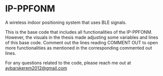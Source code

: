 # IP-PPFONM
A wireless indoor positioning system that uses BLE signals.

This is the base code that includes all functionalities of the IP-PPFONM. However, the visuals in the thesis made adjusting some variables and lines of this base code.
Comment out the lines reading COMMENT OUT to open more functionalities as mentioned in the corresponding commented out lines.

For any questions related to the code, please reach me out at aybarskerem2012@gmail.com

